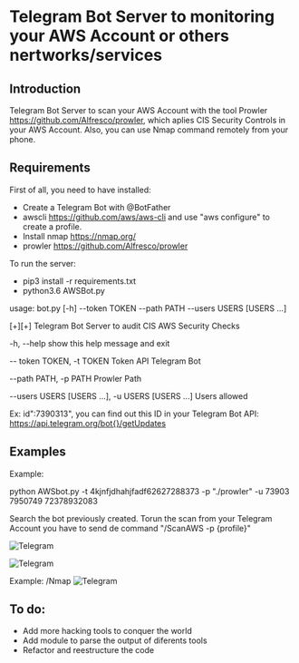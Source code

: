 # Telegram Bot Server to monitoring your AWS Account or others nertworks/services

## Introduction

Telegram Bot Server to scan your AWS Account with the tool Prowler https://github.com/Alfresco/prowler, which aplies CIS Security Controls in your AWS Account. Also, you can use Nmap command remotely from your phone.

## Requirements

First of all, you need to have installed:

 - Create a Telegram Bot with @BotFather
 - awscli https://github.com/aws/aws-cli and use "aws configure" to create a profile.
 - Install nmap https://nmap.org/
 - prowler https://github.com/Alfresco/prowler

To run the server:

- pip3 install -r requirements.txt
- python3.6 AWSBot.py



usage: bot.py [-h] --token TOKEN --path PATH --users USERS [USERS ...] 

[+][+] Telegram Bot Server to audit CIS AWS Security Checks

   -h, --help     show this help message and exit

  -- token TOKEN, -t TOKEN   Token API Telegram Bot

  --path PATH, -p PATH  Prowler Path

  --users USERS [USERS ...], -u USERS [USERS ...]
                        Users allowed

Ex: id":7390313", you can find out this ID in your Telegram Bot API:
https://api.telegram.org/bot{}/getUpdates




## Examples

Example:

python AWSbot.py -t 4kjnfjdhahjfadf62627288373 -p "./prowler" -u 73903 7950749 72378932083 

Search the bot previously created. Torun the scan from your Telegram Account you have to send de command "/ScanAWS -p {profile}"

![Telegram](https://i.imgur.com/8Wej4bL.png)

![Telegram](https://i.imgur.com/TePXVyP.jpg)


Example: /Nmap 
![Telegram](https://i.imgur.com/5FCy9xh.png)

## To do:

- Add more hacking tools to conquer the world
- Add module to parse the output of diferents tools
- Refactor and reestructure the code 






